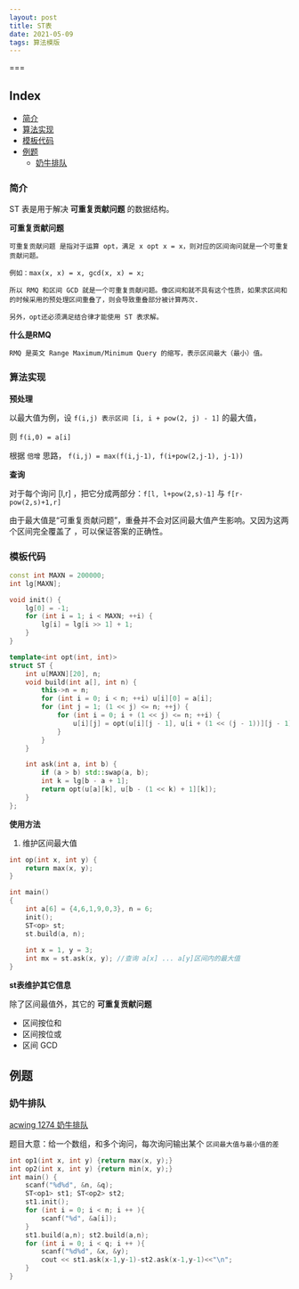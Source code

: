 ```yaml
---
layout: post
title: ST表
date: 2021-05-09
tags: 算法模版  
---
```



===

Index
---
<!-- TOC -->

- [简介](#简介)
- [算法实现](#算法实现)
- [模板代码](#模板代码)
- [例题](#例题)
  - [奶牛排队](#奶牛排队)


<!-- /TOC -->

### 简介

ST 表是用于解决 **可重复贡献问题** 的数据结构。

**可重复贡献问题**

```
可重复贡献问题 是指对于运算 opt，满足 x opt x = x，则对应的区间询问就是一个可重复贡献问题。

例如：max(x, x) = x, gcd(x, x) = x;

所以 RMQ 和区间 GCD 就是一个可重复贡献问题。像区间和就不具有这个性质，如果求区间和的时候采用的预处理区间重叠了，则会导致重叠部分被计算两次.

另外，opt还必须满足结合律才能使用 ST 表求解。
```

**什么是RMQ**

```
RMQ 是英文 Range Maximum/Minimum Query 的缩写，表示区间最大（最小）值。
```

### 算法实现

**预处理**

以最大值为例，设 `f(i,j) 表示区间 [i, i + pow(2, j) - 1]` 的最大值，

则 `f(i,0) = a[i]`

根据 `倍增` 思路， `f(i,j) = max(f(i,j-1), f(i+pow(2,j-1), j-1))`

**查询**

对于每个询问 [l,r] ，把它分成两部分：`f[l, l+pow(2,s)-1]` 与 `f[r-pow(2,s)+1,r]` 

由于最大值是“可重复贡献问题”，重叠并不会对区间最大值产生影响。又因为这两个区间完全覆盖了 ，可以保证答案的正确性。

### 模板代码

```c++
const int MAXN = 200000;
int lg[MAXN];

void init() {
    lg[0] = -1;
    for (int i = 1; i < MAXN; ++i) {
        lg[i] = lg[i >> 1] + 1;
    }
}

template<int opt(int, int)>
struct ST {
    int u[MAXN][20], n;
    void build(int a[], int n) {
        this->n = n;
        for (int i = 0; i < n; ++i) u[i][0] = a[i];
        for (int j = 1; (1 << j) <= n; ++j) {
            for (int i = 0; i + (1 << j) <= n; ++i) {
                u[i][j] = opt(u[i][j - 1], u[i + (1 << (j - 1))][j - 1]);
            }
        }
    }

    int ask(int a, int b) {
        if (a > b) std::swap(a, b);
        int k = lg[b - a + 1];
        return opt(u[a][k], u[b - (1 << k) + 1][k]);
    }
};
```

**使用方法**

1. 维护区间最大值

```c++
int op(int x, int y) {
    return max(x, y);
}

int main()
{
    int a[6] = {4,6,1,9,0,3}, n = 6;
    init();
    ST<op> st;
    st.build(a, n);
    
    int x = 1, y = 3;
    int mx = st.ask(x, y); //查询 a[x] ... a[y]区间内的最大值
}
```

**st表维护其它信息**

除了区间最值外，其它的 **可重复贡献问题**

- 区间按位和
- 区间按位或
- 区间 GCD


## 例题

### 奶牛排队

[acwing 1274 奶牛排队](https://www.acwing.com/problem/content/1276/)

题目大意：给一个数组，和多个询问，每次询问输出某个 `区间最大值与最小值的差` 

```c++
int op1(int x, int y) {return max(x, y);}
int op2(int x, int y) {return min(x, y);}
int main() {
    scanf("%d%d", &n, &q);
    ST<op1> st1; ST<op2> st2;
    st1.init();
    for (int i = 0; i < n; i ++ ){
        scanf("%d", &a[i]);
    }
    st1.build(a,n); st2.build(a,n);
    for (int i = 0; i < q; i ++ ){
        scanf("%d%d", &x, &y);
        cout << st1.ask(x-1,y-1)-st2.ask(x-1,y-1)<<"\n";
    }
}
```


